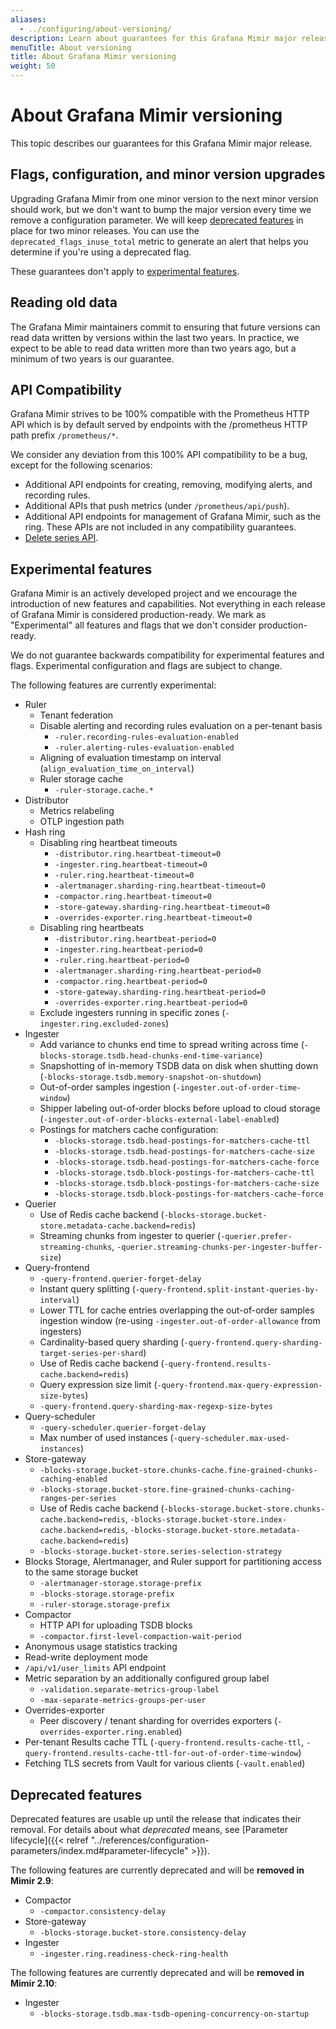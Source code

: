 ```yaml
---
aliases:
  - ../configuring/about-versioning/
description: Learn about guarantees for this Grafana Mimir major release.
menuTitle: About versioning
title: About Grafana Mimir versioning
weight: 50
---
```


# About Grafana Mimir versioning

This topic describes our guarantees for this Grafana Mimir major release.

## Flags, configuration, and minor version upgrades

Upgrading Grafana Mimir from one minor version to the next minor version should work, but we don't want to bump the major version every time we remove a configuration parameter.
We will keep [deprecated features](#deprecated-features) in place for two minor releases.
You can use the `deprecated_flags_inuse_total` metric to generate an alert that helps you determine if you're using a deprecated flag.

These guarantees don't apply to [experimental features](#experimental-features).

## Reading old data

The Grafana Mimir maintainers commit to ensuring that future versions can read data written by versions within the last two years.
In practice, we expect to be able to read data written more than two years ago, but a minimum of two years is our guarantee.

## API Compatibility

Grafana Mimir strives to be 100% compatible with the Prometheus HTTP API which is by default served by endpoints with the /prometheus HTTP path prefix `/prometheus/*`.

We consider any deviation from this 100% API compatibility to be a bug, except for the following scenarios:

- Additional API endpoints for creating, removing, modifying alerts, and recording rules.
- Additional APIs that push metrics (under `/prometheus/api/push`).
- Additional API endpoints for management of Grafana Mimir, such as the ring. These APIs are not included in any compatibility guarantees.
- [Delete series API](https://prometheus.io/docs/prometheus/latest/querying/api/#delete-series).

## Experimental features

Grafana Mimir is an actively developed project and we encourage the introduction of new features and capabilities.
Not everything in each release of Grafana Mimir is considered production-ready.
We mark as "Experimental" all features and flags that we don't consider production-ready.

We do not guarantee backwards compatibility for experimental features and flags.
Experimental configuration and flags are subject to change.

The following features are currently experimental:

- Ruler
  - Tenant federation
  - Disable alerting and recording rules evaluation on a per-tenant basis
    - `-ruler.recording-rules-evaluation-enabled`
    - `-ruler.alerting-rules-evaluation-enabled`
  - Aligning of evaluation timestamp on interval (`align_evaluation_time_on_interval`)
  - Ruler storage cache
    - `-ruler-storage.cache.*`
- Distributor
  - Metrics relabeling
  - OTLP ingestion path
- Hash ring
  - Disabling ring heartbeat timeouts
    - `-distributor.ring.heartbeat-timeout=0`
    - `-ingester.ring.heartbeat-timeout=0`
    - `-ruler.ring.heartbeat-timeout=0`
    - `-alertmanager.sharding-ring.heartbeat-timeout=0`
    - `-compactor.ring.heartbeat-timeout=0`
    - `-store-gateway.sharding-ring.heartbeat-timeout=0`
    - `-overrides-exporter.ring.heartbeat-timeout=0`
  - Disabling ring heartbeats
    - `-distributor.ring.heartbeat-period=0`
    - `-ingester.ring.heartbeat-period=0`
    - `-ruler.ring.heartbeat-period=0`
    - `-alertmanager.sharding-ring.heartbeat-period=0`
    - `-compactor.ring.heartbeat-period=0`
    - `-store-gateway.sharding-ring.heartbeat-period=0`
    - `-overrides-exporter.ring.heartbeat-period=0`
  - Exclude ingesters running in specific zones (`-ingester.ring.excluded-zones`)
- Ingester
  - Add variance to chunks end time to spread writing across time (`-blocks-storage.tsdb.head-chunks-end-time-variance`)
  - Snapshotting of in-memory TSDB data on disk when shutting down (`-blocks-storage.tsdb.memory-snapshot-on-shutdown`)
  - Out-of-order samples ingestion (`-ingester.out-of-order-time-window`)
  - Shipper labeling out-of-order blocks before upload to cloud storage (`-ingester.out-of-order-blocks-external-label-enabled`)
  - Postings for matchers cache configuration:
    - `-blocks-storage.tsdb.head-postings-for-matchers-cache-ttl`
    - `-blocks-storage.tsdb.head-postings-for-matchers-cache-size`
    - `-blocks-storage.tsdb.head-postings-for-matchers-cache-force`
    - `-blocks-storage.tsdb.block-postings-for-matchers-cache-ttl`
    - `-blocks-storage.tsdb.block-postings-for-matchers-cache-size`
    - `-blocks-storage.tsdb.block-postings-for-matchers-cache-force`
- Querier
  - Use of Redis cache backend (`-blocks-storage.bucket-store.metadata-cache.backend=redis`)
  - Streaming chunks from ingester to querier (`-querier.prefer-streaming-chunks`, `-querier.streaming-chunks-per-ingester-buffer-size`)
- Query-frontend
  - `-query-frontend.querier-forget-delay`
  - Instant query splitting (`-query-frontend.split-instant-queries-by-interval`)
  - Lower TTL for cache entries overlapping the out-of-order samples ingestion window (re-using `-ingester.out-of-order-allowance` from ingesters)
  - Cardinality-based query sharding (`-query-frontend.query-sharding-target-series-per-shard`)
  - Use of Redis cache backend (`-query-frontend.results-cache.backend=redis`)
  - Query expression size limit (`-query-frontend.max-query-expression-size-bytes`)
  - `-query-frontend.query-sharding-max-regexp-size-bytes`
- Query-scheduler
  - `-query-scheduler.querier-forget-delay`
  - Max number of used instances (`-query-scheduler.max-used-instances`)
- Store-gateway
  - `-blocks-storage.bucket-store.chunks-cache.fine-grained-chunks-caching-enabled`
  - `-blocks-storage.bucket-store.fine-grained-chunks-caching-ranges-per-series`
  - Use of Redis cache backend (`-blocks-storage.bucket-store.chunks-cache.backend=redis`, `-blocks-storage.bucket-store.index-cache.backend=redis`, `-blocks-storage.bucket-store.metadata-cache.backend=redis`)
  - `-blocks-storage.bucket-store.series-selection-strategy`
- Blocks Storage, Alertmanager, and Ruler support for partitioning access to the same storage bucket
  - `-alertmanager-storage.storage-prefix`
  - `-blocks-storage.storage-prefix`
  - `-ruler-storage.storage-prefix`
- Compactor
  - HTTP API for uploading TSDB blocks
  - `-compactor.first-level-compaction-wait-period`
- Anonymous usage statistics tracking
- Read-write deployment mode
- `/api/v1/user_limits` API endpoint
- Metric separation by an additionally configured group label
  - `-validation.separate-metrics-group-label`
  - `-max-separate-metrics-groups-per-user`
- Overrides-exporter
  - Peer discovery / tenant sharding for overrides exporters (`-overrides-exporter.ring.enabled`)
- Per-tenant Results cache TTL (`-query-frontend.results-cache-ttl`, `-query-frontend.results-cache-ttl-for-out-of-order-time-window`)
- Fetching TLS secrets from Vault for various clients (`-vault.enabled`)

## Deprecated features

Deprecated features are usable up until the release that indicates their removal.
For details about what _deprecated_ means, see [Parameter lifecycle]({{< relref "../references/configuration-parameters/index.md#parameter-lifecycle" >}}).

The following features are currently deprecated and will be **removed in Mimir 2.9**:

- Compactor
  - `-compactor.consistency-delay`
- Store-gateway
  - `-blocks-storage.bucket-store.consistency-delay`
- Ingester
  - `-ingester.ring.readiness-check-ring-health`

The following features are currently deprecated and will be **removed in Mimir 2.10**:

- Ingester
  - `-blocks-storage.tsdb.max-tsdb-opening-concurrency-on-startup`
